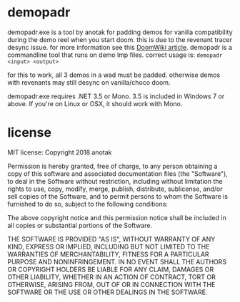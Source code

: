 # demopadr
demopadr.exe is a tool by anotak for padding demos for vanilla compatibility during the demo reel when
you start doom. this is due to the revenant tracer desync issue.
for more information see this [DoomWiki article](https://doomwiki.org/wiki/Revenant_tracers_desync_internal_demos).
demopadr is a commandline tool that runs on demo lmp files.
correct usage is:
      `demopadr <input> <output>`

for this to work, all 3 demos in a wad must be padded. otherwise demos with revenants may still desync on vanilla/choco doom.

demopadr.exe requires .NET 3.5 or Mono. 3.5 is included in Windows 7 or above. If you're on Linux or OSX, it should work with Mono.

# license
MIT license:
Copyright 2018 anotak

Permission is hereby granted, free of charge, to any person obtaining a copy of this software and associated documentation files (the "Software"), to deal in the Software without restriction, including without limitation the rights to use, copy, modify, merge, publish, distribute, sublicense, and/or sell copies of the Software, and to permit persons to whom the Software is furnished to do so, subject to the following conditions:

The above copyright notice and this permission notice shall be included in all copies or substantial portions of the Software.

THE SOFTWARE IS PROVIDED "AS IS", WITHOUT WARRANTY OF ANY KIND, EXPRESS OR IMPLIED, INCLUDING BUT NOT LIMITED TO THE WARRANTIES OF MERCHANTABILITY, FITNESS FOR A PARTICULAR PURPOSE AND NONINFRINGEMENT. IN NO EVENT SHALL THE AUTHORS OR COPYRIGHT HOLDERS BE LIABLE FOR ANY CLAIM, DAMAGES OR OTHER LIABILITY, WHETHER IN AN ACTION OF CONTRACT, TORT OR OTHERWISE, ARISING FROM, OUT OF OR IN CONNECTION WITH THE SOFTWARE OR THE USE OR OTHER DEALINGS IN THE SOFTWARE.
